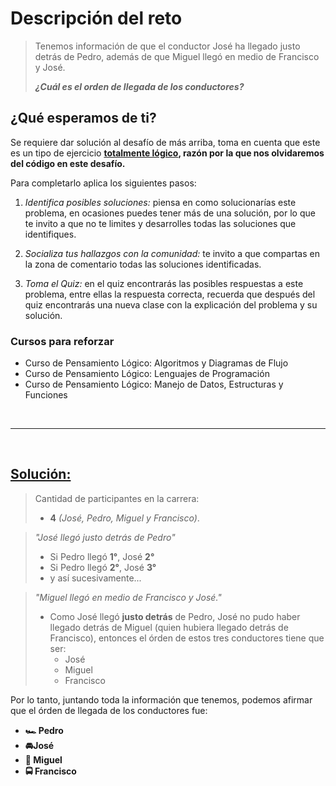 # Descripción del reto
> Tenemos información de que el conductor José ha llegado justo detrás de Pedro, además de que Miguel llegó en medio de Francisco y José.
>
> _**¿Cuál es el orden de llegada de los conductores?**_

## ¿Qué esperamos de ti?
Se requiere dar solución al desafío de más arriba, toma en cuenta que este es un tipo de ejercicio **<u>totalmente lógico</u>, razón por la que nos olvidaremos del código en este desafío.**

Para completarlo aplica los siguientes pasos:

1. *Identifica posibles soluciones:* piensa en como solucionarías este problema, en ocasiones puedes tener más de una solución, por lo que te invito a que no te limites y desarrolles todas las soluciones que identifiques.

2. *Socializa tus hallazgos con la comunidad:* te invito a que compartas en la zona de comentario todas las soluciones identificadas.

3. *Toma el Quiz:* en el quiz encontrarás las posibles respuestas a este problema, entre ellas la respuesta correcta, recuerda que después del quiz encontrarás una nueva clase con la explicación del problema y su solución.

### Cursos para reforzar
- Curso de Pensamiento Lógico: Algoritmos y Diagramas de Flujo
- Curso de Pensamiento Lógico: Lenguajes de Programación
- Curso de Pensamiento Lógico: Manejo de Datos, Estructuras y Funciones

<br>

---

<br>

## **<u>Solución:</u>**

>Cantidad de participantes en la carrera: 
>- **4** *(José, Pedro, Miguel y Francisco)*.

>_"José llegó justo detrás de Pedro"_
>- Si Pedro llegó **1°**, José **2°**
>- Si Pedro llegó **2°**, José **3°**
>- y así sucesivamente...

>_"Miguel llegó en medio de Francisco y José."_
>- Como José llegó **justo detrás** de Pedro, José no pudo haber llegado detrás de Miguel (quien hubiera llegado detrás de Francisco), entonces el órden de estos tres conductores tiene que ser:
>   - José
>   - Miguel
>   - Francisco

Por lo tanto, juntando toda la información que tenemos, podemos afirmar que el órden de llegada de los conductores fue:
- **🏎️ Pedro**
- **🚘José**
- **🚗 Miguel**
- **🚍 Francisco** 